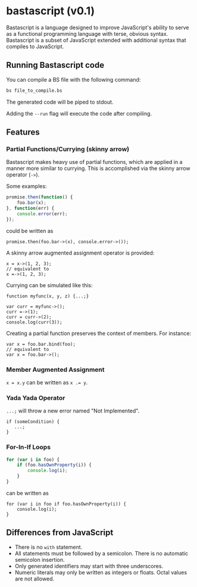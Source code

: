 # bastascript (v0.1)

Bastascript is a language designed to improve JavaScript's ability to serve as a
functional programming language with terse, obvious syntax. Bastascript is a
subset of JavaScript extended with additional syntax that compiles to
JavaScript.


## Running Bastascript code

You can compile a BS file with the following command:

```bash
bs file_to_compile.bs
```

The generated code will be piped to stdout.

Adding the `--run` flag will execute the code after compiling.


## Features

### Partial Functions/Currying (skinny arrow)

Bastascript makes heavy use of partial functions, which are applied in a manner
more similar to currying. This is accomplished via the skinny arrow operator
(`->`).

Some examples:

```js
promise.then(function() {
    foo.bar(x);
}, function(err) {
    console.error(err);
});
```

could be written as

```
promise.then(foo.bar->(x), console.error->());
```

A skinny arrow augmented assignment operator is provided:

```
x = x->(1, 2, 3);
// equivalent to
x =->(1, 2, 3);
```

Currying can be simulated like this:

```
function myfunc(x, y, z) {...;}

var curr = myfunc->();
curr =->(1);
curr = curr->(2);
console.log(curr(3));
```

Creating a partial function preserves the context of members. For instance:

```
var x = foo.bar.bind(foo);
// equivalent to
var x = foo.bar->();
```


### Member Augmented Assignment

`x = x.y` can be written as `x .= y`.


### Yada Yada Operator

`...;` will throw a new error named "Not Implemented".

```
if (someCondition) {
   ...;
}
```


### For-In-If Loops

```js
for (var i in foo) {
    if (foo.hasOwnProperty(i)) {
        console.log(i);
    }
}
```

can be written as

```
for (var i in foo if foo.hasOwnProperty(i)) {
    console.log(i);
}
```


## Differences from JavaScript

- There is no `with` statement.
- All statements must be followed by a semicolon. There is no automatic
  semicolon insertion.
- Only generated identifiers may start with three underscores.
- Numeric literals may only be written as integers or floats. Octal values are
  not allowed.

